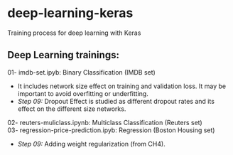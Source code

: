 # deep-learning-keras
Training process for deep learning with Keras

Deep Learning trainings:
-------------------------
01- imdb-set.ipyb: Binary Classification (IMDB set)        
- It includes network size effect on training and validation loss. It may be important to avoid overfitting or underfitting.  
- *Step 09:* Dropout Effect is studied as different dropout rates and its effect on the different size networks.
  
02- reuters-muliclass.ipynb: Multiclass Classification (Reuters set)  
03- regression-price-prediction.ipyb: Regression (Boston Housing set)  
  - *Step 09:* Adding weight regularization (from CH4).
